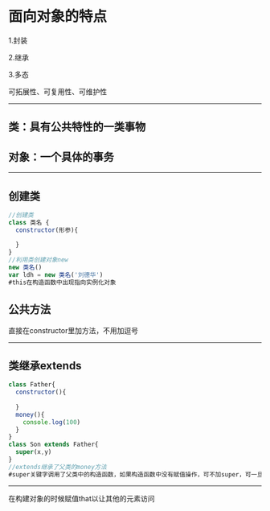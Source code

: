 # 面向对象的特点

1.封装

2.继承

3.多态

可拓展性、可复用性、可维护性

---

## 类：具有公共特性的一类事物

## 对象：一个具体的事务

---

## 创建类

```js
//创建类
class 类名 {
  constructor(形参){
    
  }
}
//利用类创建对象new
new 类名()
var ldh = new 类名('刘德华')
#this在构造函数中出现指向实例化对象
```

## 公共方法

直接在constructor里加方法，不用加逗号

---

## 类继承extends

```js
class Father{
  constructor(){
    
  }
  money(){
    console.log(100)  
  }
}
class Son extends Father{
  super(x,y)
}
//extends继承了父类的money方法
#super关键字调用了父类中的构造函数，如果构造函数中没有赋值操作，可不加super，可一旦写了super必须写在首行，且写好形参
```

---

在构建对象的时候赋值that以让其他的元素访问